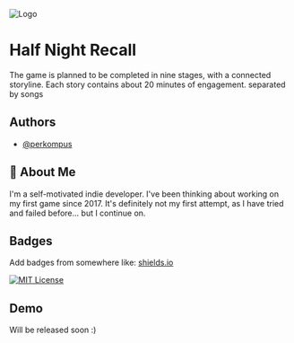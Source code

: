 
![Logo](https://i.ibb.co/PwQ3Lwh/Group-280.png)


# Half Night Recall

The game is planned to be completed in nine stages, with a connected storyline. Each story contains about 20 minutes of engagement. separated by songs


## Authors

- [@perkompus](https://github.com/perkompus)


## 🚀 About Me
I'm a self-motivated indie developer. I've been thinking about working on my first game since 2017. It's definitely not my first attempt, as I have tried and failed before... but I continue on.


## Badges

Add badges from somewhere like: [shields.io](https://shields.io/)

[![MIT License](https://img.shields.io/badge/License-MIT-green.svg)](https://choosealicense.com/licenses/mit/)


## Demo

Will be released soon :)

